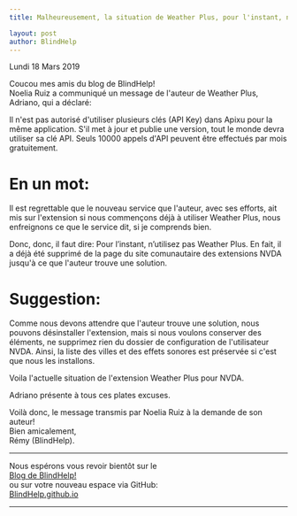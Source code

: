 ```yaml
---
title: Malheureusement, la situation de Weather Plus, pour l'instant, ne l'utilisez pas.

layout: post
author: BlindHelp
---
```


<footer>Lundi 18 Mars 2019</footer>


Coucou mes amis du blog de BlindHelp!    
Noelia Ruiz a communiqué un message de l'auteur de Weather Plus, Adriano, qui a déclaré:    

Il n'est pas autorisé d'utiliser plusieurs clés (API Key) dans Apixu pour la même application. S'il met à jour et publie une version, tout le monde  devra utiliser sa clé API. Seuls 10000 appels d'API peuvent être effectués par mois gratuitement.

# En un mot: #

Il est regrettable que le nouveau service que l'auteur, avec ses efforts, ait mis sur l'extension si nous commençons déjà à utiliser Weather Plus, nous enfreignons ce que le service dit, si je comprends bien.

Donc, donc, il faut dire: Pour l’instant, n’utilisez pas Weather Plus. En fait, il a déjà été supprimé de la page du site comunautaire des extensions NVDA jusqu'à ce que l'auteur trouve une solution.

# Suggestion: #

Comme nous devons attendre que l'auteur trouve une solution, nous pouvons désinstaller l'extension, mais si nous voulons conserver des éléments, ne supprimez rien du dossier de configuration de l'utilisateur NVDA. Ainsi, la liste des villes et des effets sonores est préservée si c'est que nous les installons.

Voila l'actuelle situation de l'extension Weather Plus pour NVDA.

Adriano présente à tous ces plates excuses.

Voilà donc, le message transmis par Noelia Ruiz  à la demande de son auteur!                
Bien amicalement,              
Rémy (BlindHelp).

---

Nous espérons vous revoir bientôt sur le      
[Blog de BlindHelp!](http://blindhelp.blogspot.fr/)                    
ou sur  votre nouveau espace via GitHub:                     
[BlindHelp.github.io](https://blindhelp.github.io)                    

---
